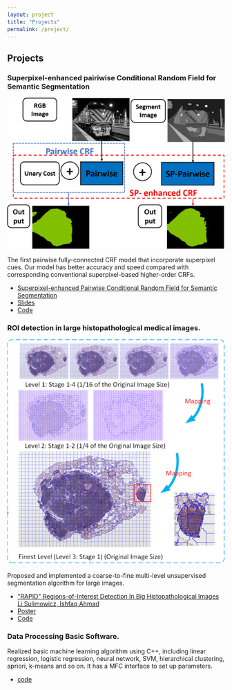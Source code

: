 ```yaml
---
layout: project
title: "Projects"
permalink: /project/
---
```

## Projects
### Superpixel-enhanced pairiwise Conditional Random Field for Semantic Segmentation
![sp-pairwise CRF](https://github.com/liyin2015/liyin2015.github.io/blob/master/images/process.png)

The first pairwise fully-connected CRF model that incorporate superpixel cues. Our model has better accuracy and speed compared with corresponding conventional superpixel-based higher-order CRFs.

- [Superpixel-enhanced Pairwise Conditional Random Field for Semantic Segmentation](https://arxiv.org/abs/1805.11737)
- [Slides](https://github.com/liyin2015/liyin2015.github.io/blob/master/images/LiSulimowicz_Sp_CRF.pptx)
- [Code]()
### ROI detection in large histopathological medical images.
![multi-stage segmentation](https://github.com/liyin2015/liyin2015.github.io/blob/master/images/multi.png)

Proposed and implemented a coarse-to-fine multi-level unsupervised segmentation algorithm for large images. 
- ["RAPID" Regions-of-Interest Detection In Big Histopathological Images
Li Sulimowicz, Ishfaq Ahmad](https://arxiv.org/abs/1704.02083)
- [Poster](https://github.com/liyin2015/liyin2015.github.io/blob/master/images/conference_poster_3.pdf)
- [Code]()
### Data Processing Basic Software.
Realized basic machine learning algorithm using C++, including linear regression, logistic regression, neural network, SVM, hierarchical clustering, apriori, k-means and so on. It has a MFC interface to set up parameters. 
- [code](https://github.com/liyin2015/DataProc) 
